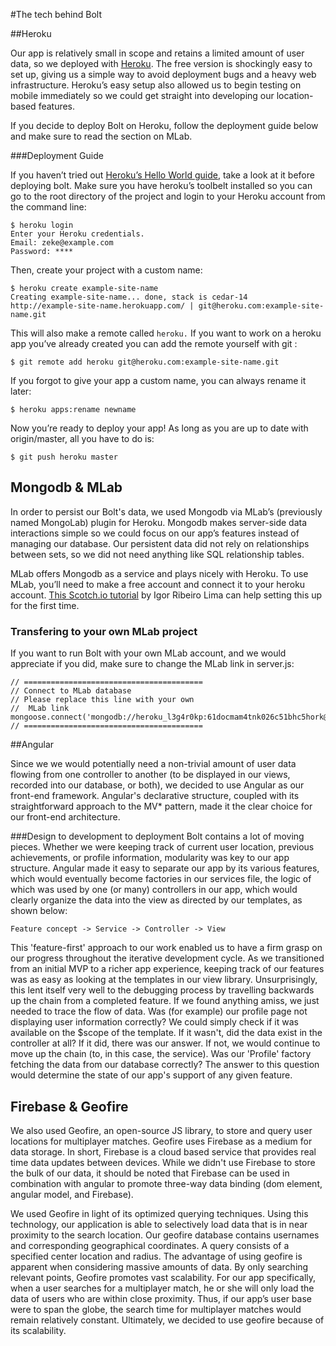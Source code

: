 #The tech behind Bolt

##Heroku

Our app is relatively small in scope and retains a limited amount of user data, so we deployed with [Heroku](https://www.heroku.com). The free version is shockingly easy to set up, giving us a simple way to avoid deployment bugs and a heavy web infrastructure. Heroku’s easy setup also allowed us to begin testing on mobile immediately so we could get straight into developing our location-based features.

If you decide to deploy Bolt on Heroku, follow the deployment guide below and make sure to read the section on MLab.

###Deployment Guide

If you haven’t tried out [Heroku’s Hello World guide](https://devcenter.heroku.com/articles/getting-started-with-nodejs#introduction), take a look at it before deploying bolt. Make sure you have heroku’s toolbelt installed so you can go to the root directory of the project and login to your Heroku account from the command line:
```
$ heroku login
Enter your Heroku credentials.
Email: zeke@example.com
Password: ****
```

Then, create your project with a custom name:
```
$ heroku create example-site-name
Creating example-site-name... done, stack is cedar-14
http://example-site-name.herokuapp.com/ | git@heroku.com:example-site-name.git
```

This will also make a remote called `heroku.` If you want to work on a heroku app you’ve already created you can add the remote yourself with git :
```
$ git remote add heroku git@heroku.com:example-site-name.git
```

If you forgot to give your app a custom name, you can always rename it later:
```
$ heroku apps:rename newname
```
Now you’re ready to deploy your app! As long as you are up to date with origin/master, all you have to do is:
```
$ git push heroku master
```

## Mongodb & MLab

In order to persist our Bolt's data, we used Mongodb via MLab’s (previously named MongoLab) plugin for Heroku. Mongodb makes server-side data interactions simple so we could focus on our app’s features instead of managing our database. Our persistent data did not rely on relationships between sets, so we did not need anything like SQL relationship tables. 

MLab offers Mongodb as a service and plays nicely with Heroku. To use MLab, you’ll need to make a free account and connect it to your heroku account. [This Scotch.io tutorial](https://scotch.io/tutorials/use-mongodb-with-a-node-application-on-heroku) by Igor Ribeiro Lima can help setting this up for the first time.

### Transfering to your own MLab project

If you want to run Bolt with your own MLab account, and we would appreciate if you did, make sure to change the MLab link in server.js:

```
// ========================================
// Connect to MLab database
// Please replace this line with your own
//  MLab link
mongoose.connect('mongodb://heroku_l3g4r0kp:61docmam4tnk026c51bhc5hork@ds029605.MLab.com:29605/heroku_l3g4r0kp');
// ========================================
```

##Angular

Since we we would potentially need a non-trivial amount of user data flowing from one controller to another (to be displayed in our views, recorded into our database, or both), we decided to use Angular as our front-end framework. Angular's declarative structure, coupled with its straightforward approach to the MV* pattern, made it the clear choice for our front-end architecture. 

###Design to development to deployment
Bolt contains a lot of moving pieces. Whether we were keeping track of current user location, previous achievements, or profile information, modularity was key to our app structure. Angular made it easy to separate our app by its various features, which would eventually become factories in our services file, the logic of which was used by one (or many) controllers in our app, which would clearly organize the data into the view as directed by our templates, as shown below:
    
```
Feature concept -> Service -> Controller -> View
```

This 'feature-first' approach to our work enabled us to have a firm grasp on our progress throughout the iterative development cycle. As we transitioned from an initial MVP to a richer app experience, keeping track of our features was as easy as looking at the templates in our view library. Unsurprisingly, this lent itself very well to the debugging process by travelling backwards up the chain from a completed feature. If we found anything amiss, we just needed to trace the flow of data. Was (for example) our profile page not displaying user information correctly? We could simply check if it was available on the $scope of the template. If it wasn't, did the data exist in the controller at all? If it did, there was our answer. If not, we would continue to move up the chain (to, in this case, the service). Was our 'Profile' factory fetching the data from our database correctly? The answer to this question would determine the state of our app's support of any given feature.

## Firebase & Geofire

We also used Geofire, an open-source JS library, to store and query user locations for multiplayer matches. Geofire uses Firebase as a medium for data storage. In short, Firebase is a cloud based service that provides real time data updates between devices. While we didn't use Firebase to store the bulk of our data, it should be noted that Firebase can be used in combination with angular to promote three-way data binding (dom element, angular model, and Firebase).

We used Geofire in light of its optimized querying techniques. Using this technology, our application is able to selectively load data that is in near proximity to the search location. Our geofire database contains usernames and corresponding geographical coordinates. A query consists of a specified center location and radius. The advantage of using geofire is apparent when considering massive amounts of data. By only searching relevant points, Geofire promotes vast scalability. For our app specifically, when a user searches for a multiplayer match, he or she will only load the data of users who are within close proximity. Thus, if our app’s user base were to span the globe, the search time for multiplayer matches would remain relatively constant. Ultimately, we decided to use geofire because of its scalability.



